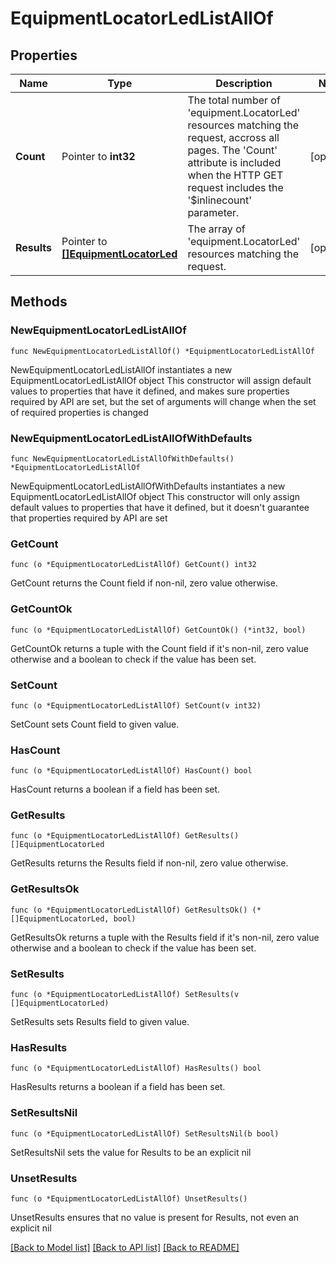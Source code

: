 # EquipmentLocatorLedListAllOf

## Properties

Name | Type | Description | Notes
------------ | ------------- | ------------- | -------------
**Count** | Pointer to **int32** | The total number of &#39;equipment.LocatorLed&#39; resources matching the request, accross all pages. The &#39;Count&#39; attribute is included when the HTTP GET request includes the &#39;$inlinecount&#39; parameter. | [optional] 
**Results** | Pointer to [**[]EquipmentLocatorLed**](EquipmentLocatorLed.md) | The array of &#39;equipment.LocatorLed&#39; resources matching the request. | [optional] 

## Methods

### NewEquipmentLocatorLedListAllOf

`func NewEquipmentLocatorLedListAllOf() *EquipmentLocatorLedListAllOf`

NewEquipmentLocatorLedListAllOf instantiates a new EquipmentLocatorLedListAllOf object
This constructor will assign default values to properties that have it defined,
and makes sure properties required by API are set, but the set of arguments
will change when the set of required properties is changed

### NewEquipmentLocatorLedListAllOfWithDefaults

`func NewEquipmentLocatorLedListAllOfWithDefaults() *EquipmentLocatorLedListAllOf`

NewEquipmentLocatorLedListAllOfWithDefaults instantiates a new EquipmentLocatorLedListAllOf object
This constructor will only assign default values to properties that have it defined,
but it doesn't guarantee that properties required by API are set

### GetCount

`func (o *EquipmentLocatorLedListAllOf) GetCount() int32`

GetCount returns the Count field if non-nil, zero value otherwise.

### GetCountOk

`func (o *EquipmentLocatorLedListAllOf) GetCountOk() (*int32, bool)`

GetCountOk returns a tuple with the Count field if it's non-nil, zero value otherwise
and a boolean to check if the value has been set.

### SetCount

`func (o *EquipmentLocatorLedListAllOf) SetCount(v int32)`

SetCount sets Count field to given value.

### HasCount

`func (o *EquipmentLocatorLedListAllOf) HasCount() bool`

HasCount returns a boolean if a field has been set.

### GetResults

`func (o *EquipmentLocatorLedListAllOf) GetResults() []EquipmentLocatorLed`

GetResults returns the Results field if non-nil, zero value otherwise.

### GetResultsOk

`func (o *EquipmentLocatorLedListAllOf) GetResultsOk() (*[]EquipmentLocatorLed, bool)`

GetResultsOk returns a tuple with the Results field if it's non-nil, zero value otherwise
and a boolean to check if the value has been set.

### SetResults

`func (o *EquipmentLocatorLedListAllOf) SetResults(v []EquipmentLocatorLed)`

SetResults sets Results field to given value.

### HasResults

`func (o *EquipmentLocatorLedListAllOf) HasResults() bool`

HasResults returns a boolean if a field has been set.

### SetResultsNil

`func (o *EquipmentLocatorLedListAllOf) SetResultsNil(b bool)`

 SetResultsNil sets the value for Results to be an explicit nil

### UnsetResults
`func (o *EquipmentLocatorLedListAllOf) UnsetResults()`

UnsetResults ensures that no value is present for Results, not even an explicit nil

[[Back to Model list]](../README.md#documentation-for-models) [[Back to API list]](../README.md#documentation-for-api-endpoints) [[Back to README]](../README.md)


